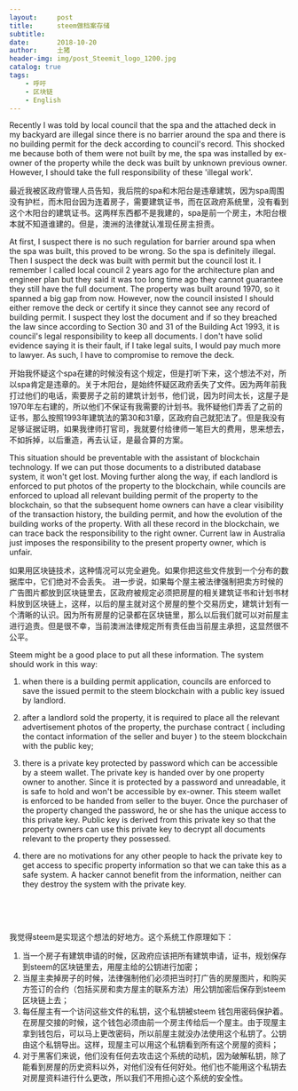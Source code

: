 ```yaml
---
layout:     post
title:      steem做档案存储
subtitle:   
date:       2018-10-20
author:     土猪
header-img: img/post_Steemit_logo_1200.jpg
catalog: true
tags:
    - 呼吁
    - 区块链
    - English
---
```



Recently I was told by local council that the spa and the attached deck in my backyard are illegal since there is no barrier around the spa and there is no building permit for the deck according to council's record.  This shocked me because both of them were not built by me,  the spa was installed by ex-owner of the property while the deck was built by unknown previous owner. However, I should take the full responsibility of these 'illegal work'.   



最近我被区政府管理人员告知，我后院的spa和木阳台是违章建筑，因为spa周围没有护栏，而木阳台因为连着房子，需要建筑证书，而在区政府系统里，没有看到这个木阳台的建筑证书。这两样东西都不是我建的，spa是前一个房主，木阳台根本就不知道谁建的。但是，澳洲的法律就认准现任房主担责。



At first, I suspect there is no such regulation for barrier around spa when the spa was built, this proved to be wrong. So the spa is definitely illegal.  Then I suspect the deck was built with permit but the council lost it.  I remember I called local council 2 years ago for the architecture plan and engineer plan but they said it was too long time ago they cannot guarantee they still have the full document.  The property was built around 1970, so it spanned a big gap from now.  However, now the council insisted I should either remove the deck or certify it since they cannot see any record of building permit.  I suspect they lost the document and if so they breached the law since according to  Section 30 and 31 of the Building Act 1993, it is council's legal responsibility to keep all documents.   I don't have solid evidence saying it is their fault, if I take legal suits, I would pay much more to lawyer.  As such, I have to compromise to remove the deck.



开始我怀疑这个spa在建的时候没有这个规定，但是打听下来，这个想法不对，所以spa肯定是违章的。关于木阳台，是始终怀疑区政府丢失了文件。因为两年前我打过他们的电话，索要房子之前的建筑计划书，他们说，因为时间太长，这屋子是1970年左右建的，所以他们不保证有我需要的计划书。我怀疑他们弄丢了之前的证书，那么按照1993年建筑法的第30和31章，区政府自己就犯法了。但是我没有足够证据证明，如果我律师打官司，我就要付给律师一笔巨大的费用，思来想去，不如拆掉，以后重造，再去认证，是最合算的方案。



This situation should be preventable with the assistant of blockchain technology. If we can put those documents to a distributed database system, it won't get lost.  Moving further along the way,  if each landlord is enforced to put photos of the property to the blockchain, while councils are enforced to upload all relevant building permit of the property to the blockchain, so that the subsequent home owners can have a clear visibility of the transaction history, the building permit, and how the evolution of the building works of the property.  With all these record in the blockchain, we can trace back the responsibility to the right owner.  Current law in Australia just imposes the responsibility to the present property owner, which is unfair. 



如果用区块链技术，这种情况可以完全避免。如果你把这些文件放到一个分布的数据库中，它们绝对不会丢失。 进一步说，如果每个屋主被法律强制把卖方时候的广告图片都放到区块链里去，区政府被规定必须把房屋的相关建筑证书和计划书材料放到区块链上，这样，以后的屋主就对这个房屋的整个交易历史，建筑计划有一个清晰的认识。因为所有房屋的记录都在区块链里，那么以后我们就可以对前屋主进行追责。但是很不幸，当前澳洲法律规定所有责任由当前屋主承担，这显然很不公平。





Steem might be a good place to put all these information.  The system should work in this way:  

1. when there is a building permit application, councils are enforced to save the issued permit to the steem blockchain with a public key issued by landlord.  

2. after a landlord sold the property, it is required to place all the relevant advertisement photos of the property, the purchase contract ( including the contact information of the seller and buyer ) to the steem blockchain with the public key;

3. there is a private key protected by password which can be accessible by a steem wallet. The private key is handed over by one property owner to another.  Since it is protected by a password and unreadable, it is safe to hold and won't be accessible by ex-owner. This steem wallet is enforced to be handed from seller to the buyer.  Once the purchaser of the property changed the password, he or she has the unique access to this private key.  Public key is derived from this private key so that the property owners can use this private key to decrypt all documents relevant to the property they possessed.

4. there are no motivations for any other people to hack the private key to get access to specific property information so that we can take this as a safe system.  A hacker cannot benefit from the information, neither can they destroy the system with the private key.

   ​

   ​

我觉得steem是实现这个想法的好地方。这个系统工作原理如下：

1. 当一个房子有建筑申请的时候，区政府应该把所有建筑申请，证书，规划保存到steem的区块链里去，用屋主给的公钥进行加密；
2. 当屋主卖掉房子的时候，法律强制他们必须把当时打广告的房屋图片，和购买方签订的合约（包括买房和卖方屋主的联系方法）用公钥加密后保存到steem区块链上去；
3. 每任屋主有一个访问这些文件的私钥，这个私钥被steem 钱包用密码保护着。在房屋交接的时候，这个钱包必须由前一个房主传给后一个屋主。由于现屋主拿到钱包后，可以马上更改密码，所以前屋主就没办法使用这个私钥了。公钥由这个私钥导出。这样，现屋主可以用这个私钥看到所有这个房屋的资料；
4. 对于黑客们来说，他们没有任何去攻击这个系统的动机，因为破解私钥，除了能看到房屋的历史资料以外，对他们没有任何好处。他们也不能用这个私钥去对房屋资料进行什么更改，所以我们不用担心这个系统的安全性。




